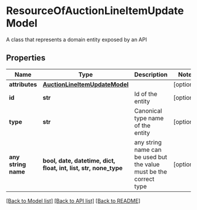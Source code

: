 # ResourceOfAuctionLineItemUpdateModel

A class that represents a domain entity exposed by an API

## Properties
Name | Type | Description | Notes
------------ | ------------- | ------------- | -------------
**attributes** | [**AuctionLineItemUpdateModel**](AuctionLineItemUpdateModel.md) |  | [optional] 
**id** | **str** | Id of the entity | [optional] 
**type** | **str** | Canonical type name of the entity | [optional] 
**any string name** | **bool, date, datetime, dict, float, int, list, str, none_type** | any string name can be used but the value must be the correct type | [optional]

[[Back to Model list]](../README.md#documentation-for-models) [[Back to API list]](../README.md#documentation-for-api-endpoints) [[Back to README]](../README.md)


